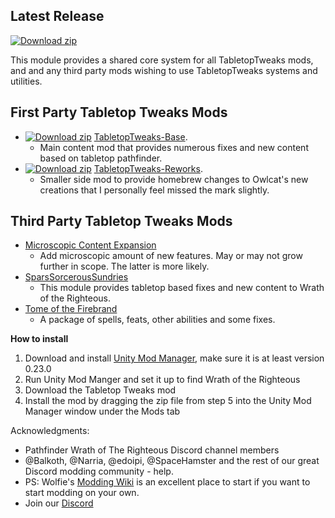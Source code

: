 ## Latest Release
[![Download zip](https://custom-icon-badges.herokuapp.com/badge/-Download-blue?style=for-the-badge&logo=download&logoColor=white "Download zip")](https://github.com/Vek17/TabletopTweaks-Core/releases/latest/download/TabletopTweaks-Core.zip) 

﻿This module provides a shared core system for all TabletopTweaks mods, and and any third party mods wishing to use TabletopTweaks systems and utilities.
## First Party Tabletop Tweaks Mods
* [![Download zip](https://custom-icon-badges.herokuapp.com/badge/-Download-blue?style=for-the-badge&logo=download&logoColor=white "Download zip")](https://github.com/Vek17/TabletopTweaks-Base/releases/latest/download/TabletopTweaks-Base.zip) [TabletopTweaks-Base](https://github.com/Vek17/TabletopTweaks-Base/releases).
	* Main content mod that provides numerous fixes and new content based on tabletop pathfinder.
* [![Download zip](https://custom-icon-badges.herokuapp.com/badge/-Download-blue?style=for-the-badge&logo=download&logoColor=white "Download zip")](https://github.com/Vek17/TabletopTweaks-Reworks/releases/latest/download/TabletopTweaks-Reworks.zip) [TabletopTweaks-Reworks](https://github.com/Vek17/TabletopTweaks-Reworks/releases). 
	* Smaller side mod to provide homebrew changes to Owlcat's new creations that I personally feel missed the mark slightly.

## Third Party Tabletop Tweaks Mods
* [Microscopic Content Expansion](https://github.com/alterasc/MicroscopicContentExpansion)
	* Add microscopic amount of new features. May or may not grow further in scope. The latter is more likely.
* [SparsSorcerousSundries](https://github.com/TheSparhawk/SparsSorcerousSundries/releases)
	* This module provides tabletop based fixes and new content to Wrath of the Righteous.
* [Tome of the Firebrand](https://github.com/pheonix99/TomeOfTheFirebird/releases)
	* A package of spells, feats, other abilities and some fixes.

**How to install**

1. Download and install [Unity Mod Manager](https://github.com/newman55/unity-mod-manager), make sure it is at least version 0.23.0
2. Run Unity Mod Manger and set it up to find Wrath of the Righteous
3. Download the Tabletop Tweaks mod
4. Install the mod by dragging the zip file from step 5 into the Unity Mod Manager window under the Mods tab

Acknowledgments:  

-   Pathfinder Wrath of The Righteous Discord channel members
-   @Balkoth, @Narria, @edoipi, @SpaceHamster and the rest of our great Discord modding community - help.
-   PS: Wolfie's [Modding Wiki](https://github.com/WittleWolfie/OwlcatModdingWiki/wiki) is an excellent place to start if you want to start modding on your own.
-   Join our [Discord](https://discord.com/invite/wotr)
